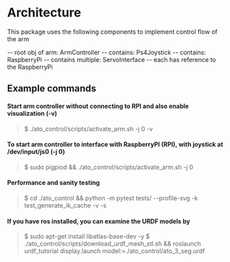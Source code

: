 # Architecture

This package uses the following components to implement control flow of the arm

-- root obj of arm: ArmController
  -- contains: Ps4Joystick
  -- contains: RaspberryPi
  -- contains multiple: ServoInterface
      -- each has reference to the RaspberryPi

## Example commands

#### Start arm controller without connecting to RPI and also enable visualization (-v)
> $ ./ato_control/scripts/activate_arm.sh -j 0 -v

#### To start arm controller to interface with RaspberryPI (RPI), with joystick at /dev/input/js0 (-j 0)
> $ sudo pigpiod && ./ato_control/scripts/activate_arm.sh -j 0

#### Performance and sanity testing
> $ cd ./ato_control && python -m pytest tests/ --profile-svg -k test_generate_ik_cache -v -s

#### If you have ros installed, you can examine the URDF models by

> $ sudo apt-get install libatlas-base-dev -y
> $ ./ato_control/scripts/download_urdf_mesh_stl.sh && roslaunch urdf_tutorial display.launch model:=./ato_control/ato_3_seg.urdf